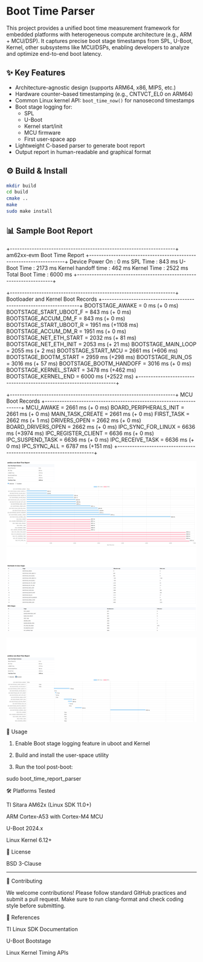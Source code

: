 # Boot Time Parser

This project provides a unified boot time measurement framework for embedded platforms with heterogeneous compute architecture (e.g., ARM + MCU/DSP). It captures precise boot stage timestamps from SPL, U-Boot, Kernel, other subsystems like MCU/DSPs, enabling developers to analyze and optimize end-to-end boot latency.

## ✨ Key Features

- Architecture-agnostic design (supports ARM64, x86, MIPS, etc.)
- Hardware counter–based timestamping (e.g., CNTVCT_EL0 on ARM64)
- Common Linux kernel API: `boot_time_now()` for nanosecond timestamps
- Boot stage logging for:
  - SPL
  - U-Boot
  - Kernel start/init
  - MCU firmware
  - First user-space app
- Lightweight C-based parser to generate boot report
- Output report in human-readable and graphical format

## ⚙️ Build & Install

```bash
mkdir build
cd build
cmake ..
make
sudo make install
```
## 📊 Sample Boot Report

+--------------------------------------------------------------------+
                 am62xx-evm Boot Time Report 
+--------------------------------------------------------------------+
Device Power On         : 0 ms
SPL Time                : 843 ms
U-Boot Time             : 2173 ms
Kernel handoff time     : 462 ms
Kernel Time             : 2522 ms
Total Boot Time         : 6000 ms
+--------------------------------------------------------------------+

+--------------------------------------------------------------------+
                 Bootloader and Kernel Boot Records
+--------------------------------------------------------------------+
BOOTSTAGE_AWAKE                =      0 ms (+  0 ms)
BOOTSTAGE_START_UBOOT_F        =    843 ms (+  0 ms)
BOOTSTAGE_ACCUM_DM_F           =    843 ms (+  0 ms)
BOOTSTAGE_START_UBOOT_R        =   1951 ms (+1108 ms)
BOOTSTAGE_ACCUM_DM_R           =   1951 ms (+  0 ms)
BOOTSTAGE_NET_ETH_START        =   2032 ms (+ 81 ms)
BOOTSTAGE_NET_ETH_INIT         =   2053 ms (+ 21 ms)
BOOTSTAGE_MAIN_LOOP            =   2055 ms (+  2 ms)
BOOTSTAGE_START_MCU            =   2661 ms (+606 ms)
BOOTSTAGE_BOOTM_START          =   2959 ms (+298 ms)
BOOTSTAGE_RUN_OS               =   3016 ms (+ 57 ms)
BOOTSTAGE_BOOTM_HANDOFF        =   3016 ms (+  0 ms)
BOOTSTAGE_KERNEL_START         =   3478 ms (+462 ms)
BOOTSTAGE_KERNEL_END           =   6000 ms (+2522 ms)
+--------------------------------------------------------------------+

+--------------------------------------------------------------------+
                 MCU Boot Records 
+--------------------------------------------------------------------+
MCU_AWAKE                      =   2661 ms (+  0 ms)
BOARD_PERIPHERALS_INIT         =   2661 ms (+  0 ms)
MAIN_TASK_CREATE               =   2661 ms (+  0 ms)
FIRST_TASK                     =   2662 ms (+  1 ms)
DRIVERS_OPEN                   =   2662 ms (+  0 ms)
BOARD_DRIVERS_OPEN             =   2662 ms (+  0 ms)
IPC_SYNC_FOR_LINUX             =   6636 ms (+3974 ms)
IPC_REGISTER_CLIENT            =   6636 ms (+  0 ms)
IPC_SUSPEND_TASK               =   6636 ms (+  0 ms)
IPC_RECEIVE_TASK               =   6636 ms (+  0 ms)
IPC_SYNC_ALL                   =   6787 ms (+151 ms)
+--------------------------------------------------------------------+

![Graphical Output](images/Boot_report_1.png)
![](images/Boot_report_2.png)

![](images/Boot_report_3.png)

📌 Usage

1. Enable Boot stage logging feature in uboot and Kernel

2. Build and install the user-space utility

3. Run the tool post-boot:

sudo boot_time_report_parser


🛠 Platforms Tested

TI Sitara AM62x (Linux SDK 11.0+)

ARM Cortex-A53 with Cortex-M4 MCU

U-Boot 2024.x

Linux Kernel 6.12+


📄 License

BSD 3-Clause

---

🤝 Contributing

We welcome contributions! Please follow standard GitHub practices and submit a pull request. Make sure to run clang-format and check coding style before submitting.

🔗 References

TI Linux SDK Documentation

U-Boot Bootstage

Linux Kernel Timing APIs

